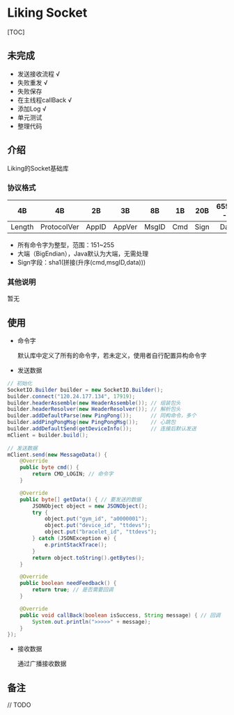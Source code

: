 # Liking Socket

[TOC]

## 未完成

- 发送接收流程 √
- 失败重发 √
- 失败保存 
- 在主线程callBack √
- 添加Log √
- 单元测试
- 整理代码


## 介绍

Liking的Socket基础库

### 协议格式

|    4B    |    4B    |     2B     |     3B     |     8B     |     1B     |     20B     |     65535 - x    |
|    :-:     |   :-:    |   :-:    |    :-:     |   :-:    |   :-:    |   :-:    |   :-:    |
|    Length   |     ProtocolVer     |    AppID  |    AppVer  |    MsgID  |   Cmd  |    Sign  |    Data  |

- 所有命令字为整型，范围：151~255
- 大端（BigEndian），Java默认为大端，无需处理
- Sign字段：sha1(拼接(升序(cmd,msgID,data)))

### 其他说明

暂无

## 使用

- 命令字

    默认库中定义了所有的命令字，若未定义，使用者自行配置异构命令字

- 发送数据

``` java
// 初始化
SocketIO.Builder builder = new SocketIO.Builder();
builder.connect("120.24.177.134", 17919);
builder.headerAssemble(new HeaderAssemble()); // 组装包头
builder.headerResolver(new HeaderResolver()); // 解析包头
builder.addDefaultParse(new PingPong());      // 同构命令，多个
builder.addPingPongMsg(new PingPongMsg());    // 心跳包
builder.addDefaultSend(getDeviceInfo());      // 连接后默认发送
mClient = builder.build();
    
// 发送数据
mClient.send(new MessageData() {
    @Override
    public byte cmd() {
        return CMD_LOGIN; // 命令字
    }

    @Override
    public byte[] getData() { // 要发送的数据
        JSONObject object = new JSONObject();
        try {
            object.put("gym_id", "a0000001");
            object.put("device_id", "ttdevs");
            object.put("bracelet_id", "ttdevs");
        } catch (JSONException e) {
            e.printStackTrace();
        }
        return object.toString().getBytes();
    }

    @Override
    public boolean needFeedback() {
        return true; // 是否需要回调
    }

    @Override
    public void callBack(boolean isSuccess, String message) { // 回调
        System.out.println(">>>>>" + message);
    }
});
```

- 接收数据
  
  通过广播接收数据


## 备注

// TODO


